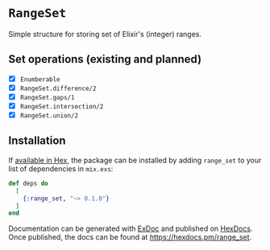 <!--
SPDX-FileCopyrightText: 2024 Łukasz Niemier <#@hauleth.dev>

SPDX-License-Identifier: MIT
-->

# `RangeSet`

Simple structure for storing set of Elixir's (integer) ranges.

## Set operations (existing and planned)

- [x] `Enumberable`
- [x] `RangeSet.difference/2`
- [x] `RangeSet.gaps/1`
- [x] `RangeSet.intersection/2`
- [x] `RangeSet.union/2`

## Installation

If [available in Hex](https://hex.pm/docs/publish), the package can be installed
by adding `range_set` to your list of dependencies in `mix.exs`:

```elixir
def deps do
  [
    {:range_set, "~> 0.1.0"}
  ]
end
```

Documentation can be generated with [ExDoc](https://github.com/elixir-lang/ex_doc)
and published on [HexDocs](https://hexdocs.pm). Once published, the docs can
be found at <https://hexdocs.pm/range_set>.

